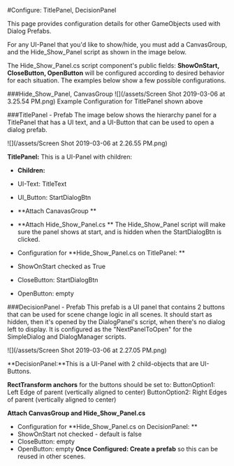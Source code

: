 #Configure: TitlePanel, DecisionPanel

This page provides configuration details for other GameObjects used with Dialog Prefabs.

For any UI-Panel that you'd like to show/hide, you must add a CanvasGroup, and the Hide_Show_Panel script as shown in the image below.

The Hide_Show_Panel.cs script component's public fields: **ShowOnStart, CloseButton, OpenButton** will be configured according to desired behavior for each situation.  The examples below show a few possible configurations.

###Hide_Show_Panel, CanvasGroup
![](/assets/Screen Shot 2019-03-06 at 3.25.54 PM.png)
Example Configuration for TitlePanel shown above

###TitlePanel - Prefab
The image below shows the hierarchy panel for a TitlePanel that has a UI text, and a UI-Button that can be used to open a dialog prefab.

![](/assets/Screen Shot 2019-03-06 at 2.26.55 PM.png)


**TitlePanel:** This is a UI-Panel with children:
- **Children:**
- UI-Text: TitleText
- UI_Button: StartDialogBtn

- **Attach CanavasGroup **
- **Attach Hide_Show_Panel.cs **
The Hide_Show_Panel script will make sure the panel shows at start, and is hidden when the StartDialogBtn is clicked. 

- Configuration for **Hide_Show_Panel.cs on TitlePanel: **
- ShowOnStart checked as True
- CloseButton: StartDialogBtn
- OpenButton: empty

###DecisionPanel - Prefab
This prefab is a UI panel that contains 2 buttons that can be used for scene change logic in all scenes.  It should start as hidden, then it's opened by the DialogPanel's script, when there's no dialog left to display.  It is configured as the "NextPanelToOpen" for the SimpleDialog and DialogManager scripts.

![](/assets/Screen Shot 2019-03-06 at 2.27.05 PM.png)

**DecisionPanel:**This is a UI-Panel with 2 child-objects that are UI-Buttons.

**RectTransform anchors** for the buttons should be set to:
ButtonOption1: Left Edge of parent (vertically aligned to center)
ButtonOption2: Right Edges of parent (vertically aligned to center)

**Attach CanvasGroup and Hide_Show_Panel.cs**
- Configuration for **Hide_Show_Panel.cs on DecisionPanel: **
- ShowOnStart not checked - default is false
- CloseButton: empty
- OpenButton: empty
**Once Configured: Create a prefab** so this can be reused in other scenes.




